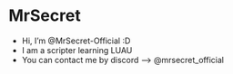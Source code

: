 # MrSecret

- Hi, I’m @MrSecret-Official :D
- I am a scripter learning LUAU
- You can contact me by discord --> @mrsecret_official

<!---
MrSecret-Official/MrSecret-Official is a ✨ special ✨ repository because its `README.md` (this file) appears on your GitHub profile.
You can click the Preview link to take a look at your changes.
--->
